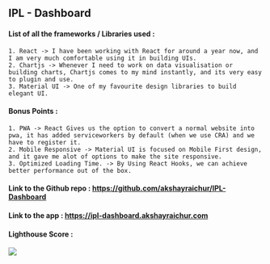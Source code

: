 ## IPL - Dashboard

#### List of all the frameworks / Libraries used :

```
1. React -> I have been working with React for around a year now, and I am very much comfortable using it in building UIs.
2. Chartjs -> Whenever I need to work on data visualisation or building charts, Chartjs comes to my mind instantly, and its very easy to plugin and use.
3. Material UI -> One of my favourite design libraries to build elegant UI.
```

#### Bonus Points :

```
1. PWA -> React Gives us the option to convert a normal website into pwa, it has added serviceworkers by default (when we use CRA) and we have to register it.
2. Mobile Responsive -> Material UI is focused on Mobile First design, and it gave me alot of options to make the site responsive.
3. Optimized Loading Time. -> By Using React Hooks, we can achieve better performance out of the box.
```

#### Link to the Github repo : https://github.com/akshayraichur/IPL-Dashboard

#### Link to the app : https://ipl-dashboard.akshayraichur.com

#### Lighthouse Score :

<img src="https://static.akshayraichur.com/images/ipl-dashboard.jpg" />
